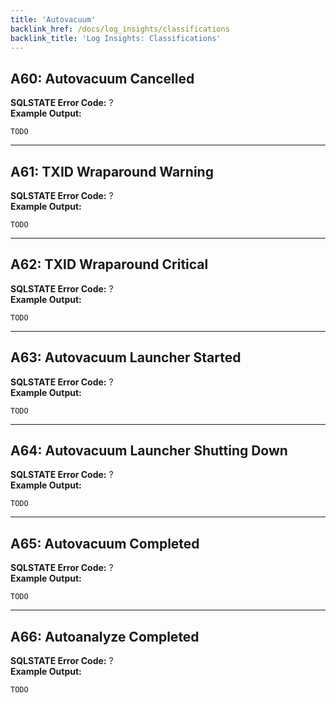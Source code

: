 ```yaml
---
title: 'Autovacuum'
backlink_href: /docs/log_insights/classifications
backlink_title: 'Log Insights: Classifications'
---
```


## <a name="A60"></a> A60: Autovacuum Cancelled

**SQLSTATE Error Code:** ?<br />
**Example Output:**

```
TODO
```

---

## <a name="A61"></a> A61: TXID Wraparound Warning

**SQLSTATE Error Code:** ?<br />
**Example Output:**

```
TODO
```

---

## <a name="A62"></a> A62: TXID Wraparound Critical

**SQLSTATE Error Code:** ?<br />
**Example Output:**

```
TODO
```

---

## <a name="A63"></a> A63: Autovacuum Launcher Started

**SQLSTATE Error Code:** ?<br />
**Example Output:**

```
TODO
```

---

## <a name="A64"></a> A64: Autovacuum Launcher Shutting Down

**SQLSTATE Error Code:** ?<br />
**Example Output:**

```
TODO
```

---

## <a name="A65"></a> A65: Autovacuum Completed

**SQLSTATE Error Code:** ?<br />
**Example Output:**

```
TODO
```

---

## <a name="A66"></a> A66: Autoanalyze Completed

**SQLSTATE Error Code:** ?<br />
**Example Output:**

```
TODO
```
